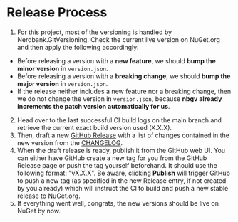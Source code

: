 # Release Process

1. For this project, most of the versioning is handled by Nerdbank.GitVersioning. Check the current live version on NuGet.org and then apply the following accordingly:
- Before releasing a version with a **new feature**, we should **bump the minor version** in `version.json`.
- Before releasing a version with a **breaking change**, we should **bump the major version** in `version.json`.
- If the release neither includes a new feature nor a breaking change, then we do not change the version in `version.json`, because **nbgv already increments the patch version automatically for us**.
2. Head over to the last successful CI build logs on the main branch and retrieve the current exact build version used (X.X.X).
3. Then, draft a new [GitHub Release](https://github.com/G-Research/HiddenWindow/releases) with a list of changes contained in the new version from the [CHANGELOG](https://github.com/G-Research/HiddenWindow/blob/main/CHANGELOG.md).
4. When the draft release is ready, publish it from the GitHub web UI. You can either have GitHub create a new tag for you from the GitHub Release page or push the tag yourself beforehand. It should use the following format: "vX.X.X".
Be aware, clicking **Publish** will trigger GitHub to push a new tag (as specified in the new Release entry, if not created by you already) which will instruct the CI to build and push a new stable release to NuGet.org.
5. If everything went well, congrats, the new versions should be live on NuGet by now.